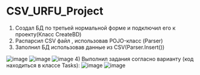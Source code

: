 # CSV_URFU_Project
1) Создал БД по третьей нормальной форме и подключил его к проекту(Класс CreateBD)
2) Распарсил CSV файл , использовав POJO-класс (Parser)
3) Заполнил БД использовав данные из CSV(Parser.Insert())



![image](https://user-images.githubusercontent.com/72749980/147419158-bbcbb769-66e7-42d7-be2c-feebfc7f79ab.png)
![image](https://user-images.githubusercontent.com/72749980/147419150-e65eb350-19b8-4507-bc4d-92c56e21af5a.png)
![image](https://user-images.githubusercontent.com/72749980/147419164-35d565f1-b62a-4fd3-9587-54b561cd4e6c.png)
4) Выполнил задания согласно варианту (код находиться в классе Tasks):
![image](https://user-images.githubusercontent.com/72749980/147364380-e794cc22-6f9a-42e4-8cb0-cb0f28ddf450.png)
![image](https://user-images.githubusercontent.com/72749980/147364390-9de9408a-226d-4905-9e2e-751f1e19d15b.png)

